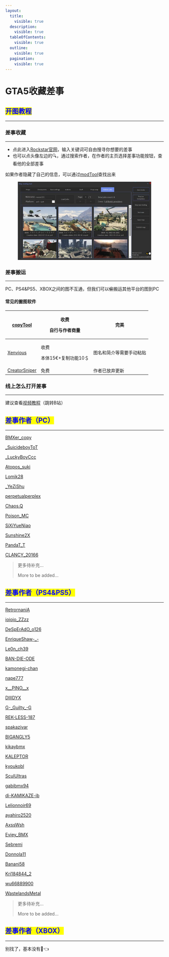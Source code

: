 ```yaml
---
layout:
  title:
    visible: true
  description:
    visible: true
  tableOfContents:
    visible: true
  outline:
    visible: true
  pagination:
    visible: true
---
```


# GTA5收藏差事

## <mark style="color:blue;">**开图教程**</mark> <a href="#kai-tu-jiao-cheng" id="kai-tu-jiao-cheng"></a>

***

### **差事收藏** <a href="#chai-shi-shou-cang" id="chai-shi-shou-cang"></a>

***

* 点此进入[Rockstar官网](https://socialclub.rockstargames.com/jobs)，输入关键词可自由搜寻你想要的差事
* 也可以点头像左边的🔍，通过搜索作者，在作者的主页选择差事功能按钮，查看他的全部差事

如果作者隐藏了自己的信息，可以通过[modTool](https://discord.gg/q9MyqMHdVf)查找出来

<div align="left">

<figure><img src="../.gitbook/assets/image/solution/modtool查找隐藏差事.png" alt=""><figcaption></figcaption></figure>

</div>

### **差事搬运** <a href="#chai-shi-ban-yun" id="chai-shi-ban-yun"></a>

***

PC、PS4\&PS5、XBOX之间的图不互通，但我们可以~~偷~~搬运其他平台的图到PC

#### **常见的搬图软件** <a href="#chang-jian-de-ban-tu-ruan-jian" id="chang-jian-de-ban-tu-ruan-jian"></a>

&#x20;

| [copyTool](https://discord.gg/q9MyqMHdVf)                | <p>收费</p><p>自行与作者商量</p>       | 完美           |
| -------------------------------------------------------- | ----------------------------- | ------------ |
| [Xenvious](https://discord.gg/f2Uwzwr)                   | <p>收费</p><p>本体15€+复制功能10＄</p> | 图名和简介等需要手动粘贴 |
| [CreatorSniper](https://github.com/notdzn/CreatorSniper) | 免费                            | 作者已放弃更新      |

### **线上怎么打开差事** <a href="#xian-shang-zen-me-da-kai-chai-shi" id="xian-shang-zen-me-da-kai-chai-shi"></a>

***

建议查看[视频教程](https://www.bilibili.com/video/BV1rU4y1z7J9?t=393.0)（跳转B站）

## <mark style="color:blue;">**差事作者（PC）**</mark> <a href="#chai-shi-zuo-zhe-pc" id="chai-shi-zuo-zhe-pc"></a>

***

[BMXer\_copy](https://socialclub.rockstargames.com/member/bmxer\_copy/jobs)

[\_SuicideboyToT](https://socialclub.rockstargames.com/member/\_suicideboytot/jobs)

[\_LuckyBoyCcc](https://socialclub.rockstargames.com/member/\_luckyboyccc/jobs)&#x20;

[Atopos\_suki](https://socialclub.rockstargames.com/member/atopos\_suki/jobs)&#x20;

[Lomik28](https://socialclub.rockstargames.com/member/lomik28/jobs)&#x20;

[\_YeZiShu](https://socialclub.rockstargames.com/member/\_yezishu/jobs)&#x20;

[perpetualperplex](https://socialclub.rockstargames.com/member/perpetualperplex/jobs)&#x20;

[Chaos.Q](https://socialclub.rockstargames.com/member/chaos.q/jobs)&#x20;

[Poison\_MC](https://socialclub.rockstargames.com/member/poison\_mc/jobs)

[SiXiYueNiao](https://socialclub.rockstargames.com/member/SiXiYueNiao/jobs)

[Sunshine2X](https://socialclub.rockstargames.com/member/Sunshine2X/jobs)

[PandaT\_T](https://socialclub.rockstargames.com/member/PandaT\_T/jobs)

[CLANCY\_20166](https://socialclub.rockstargames.com/member/CLANCY\_20166/jobs)

> 更多待补充…
>
> More to be added...

## <mark style="color:blue;">**差事作者（PS4\&PS5）**</mark> <a href="#chai-shi-zuo-zhe-ps4ps5" id="chai-shi-zuo-zhe-ps4ps5"></a>

***

[RetrornaniA](https://socialclub.rockstargames.com/member/retrornania/jobs)

[ioioio\_ZZzz](https://socialclub.rockstargames.com/member/ioioio\_zzzz/jobs)

[DeSpErAdO\_o126](https://socialclub.rockstargames.com/member/DeSpErAdO\_o126/jobs)

[EnriqueShaw-\_-](https://socialclub.rockstargames.com/member/EnriqueShaw-\_-/jobs)

[Le0n\_ch39](https://socialclub.rockstargames.com/member/Le0n\_ch39/jobs)

[BAN-DIE-ODE](https://socialclub.rockstargames.com/member/BAN-DIE-ODE/jobs)

[kamonegi-chan](https://socialclub.rockstargames.com/member/kamonegi-chan/jobs)

[nape777](https://socialclub.rockstargames.com/member/nape777/jobs)

[x\_\_PINO\_\_x](https://socialclub.rockstargames.com/member/x\_\_PINO\_\_x/jobs)

[DIIIDYX](https://socialclub.rockstargames.com/member/DIIIDYX/jobs)

[G-\_Guilty\_-G](https://socialclub.rockstargames.com/member/G-\_Guilty\_-G/jobs)

[REK-LESS-187](https://socialclub.rockstargames.com/member/REK-LESS-187/jobs)

[spakazivar](https://socialclub.rockstargames.com/member/spakazivar/jobs)

[BIGANGLY5](https://socialclub.rockstargames.com/member/BIGANGLY5/jobs)

[kikaybmx](https://socialclub.rockstargames.com/member/kikaybmx/jobs)

[KALEPTOR](https://socialclub.rockstargames.com/member/kaleptor/jobs)

[kyoukobl](https://socialclub.rockstargames.com/member/kyoukobl/jobs)

[SculUltras](https://socialclub.rockstargames.com/member/sculultras/jobs)

[gabibmx94](https://socialclub.rockstargames.com/member/gabibmx94/jobs)

[di-KAMIKAZE-ib](https://socialclub.rockstargames.com/member/di-kamikaze-ib/jobs)

[Lelionnoir69](https://socialclub.rockstargames.com/member/lelionnoir69/jobs)

[ayahiro2520](https://socialclub.rockstargames.com/member/ayahiro2520/jobs)

[AxssWsh](https://socialclub.rockstargames.com/member/axsswsh/jobs)

[Eviey\_BMX](https://socialclub.rockstargames.com/member/eviey\_bmx/jobs)

[Sebremi](https://socialclub.rockstargames.com/member/sebremi/jobs)

[Donnola11](https://socialclub.rockstargames.com/member/donnola11/jobs)

[Banani58](https://socialclub.rockstargames.com/member/banani58/jobs)

[Kri184844\_2](https://socialclub.rockstargames.com/member/kri184844\_2/jobs)

[wu66889900](https://socialclub.rockstargames.com/member/wu66889900/jobs)

[WastelandsMetal](https://socialclub.rockstargames.com/member/wastelandsmetal/jobs)

> 更多待补充…
>
> More to be added...

## <mark style="color:blue;">**差事作者（XBOX）**</mark> <a href="#chai-shi-zuo-zhe-xbox" id="chai-shi-zuo-zhe-xbox"></a>

***

别找了，基本没有🤣👈
